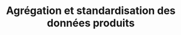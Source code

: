 ---
title: Agrégation et standardisation des données produits
desc: Collecte, standardisation et enrichissement des données produits de multiples fournisseurs pour un catalogue centralisé dans Airtable.
miniature: img/gsheet-airtable.png
icon: fas fa-database
type: auto
github: https://github.com/Laseguue/Vide.git
demo: "#"
details:
  context: Une entreprise utilise Airtable comme base de données centrale pour gérer son catalogue de produits provenant de plusieurs fournisseurs. Les données doivent être collectées, standardisées et enrichies pour être exploitables dans Airtable et affichées sur un front.
  problematique: Les fournisseurs fournissent leurs données via des méthodes hétérogènes (API, téléchargement, scraping). Les formats varient, nécessitant une standardisation. Les images produits doivent être scrapées et stockées, et des informations analytiques extraites.
  solution: Développement d’un programme Python sur Google Cloud Functions pour collecter les données (API, téléchargement, scraping), standardiser les formats, scraper et stocker les images sur Google Cloud Storage, et envoyer les données enrichies à Airtable.
  gain:
    - Centralisation et homogénéisation des données produits.
    - Automatisation réduisant les erreurs et le temps de gestion.
    - Catalogue enrichi avec images, améliorant l’expérience utilisateur.
    - Extraction d’informations pour analyses internes.
  technologies:
    - Python
    - Google Cloud Functions
    - Google Cloud Storage
    - Airtable API
    - BeautifulSoup
    - Selenium
---